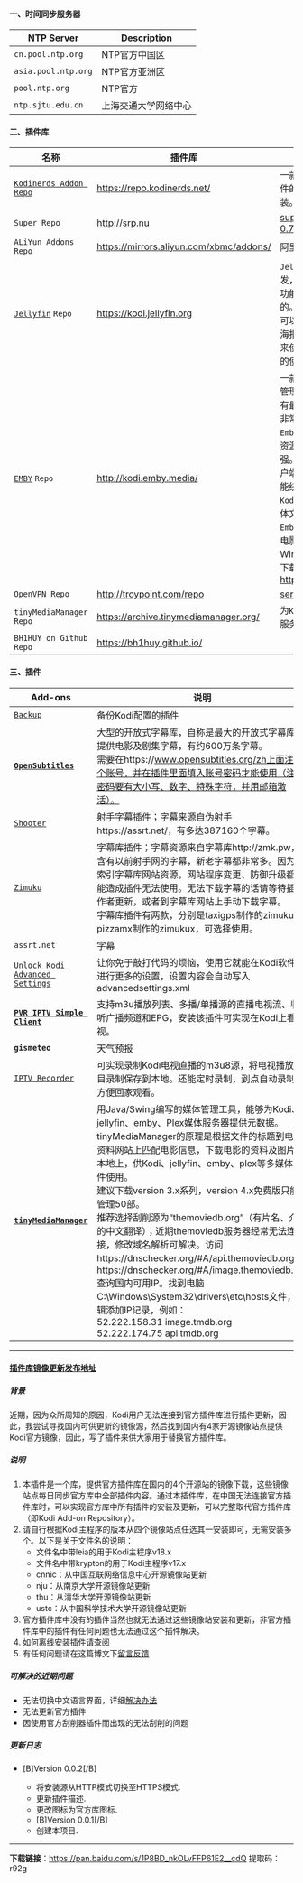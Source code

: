 #### 一、时间同步服务器

| NTP Server          | Description          |
| ------------------- | -------------------- |
| `cn.pool.ntp.org`   | NTP官方中国区        |
| `asia.pool.ntp.org` | NTP官方亚洲区        |
| `pool.ntp.org`      | NTP官方              |
| `ntp.sjtu.edu.cn`   | 上海交通大学网络中心 |

#### 二、插件库

| 名称                                                         | 插件库                                  | 说明                                                         |
| ------------------------------------------------------------ | --------------------------------------- | ------------------------------------------------------------ |
| [`Kodinerds Addon Repo`](http://www.kodiplayer.cn/plugins/3040.html) | https://repo.kodinerds.net/             | 一款国外的Kodi插件库，作为官网插件的补充，可挑选自己喜欢的插件安装。 |
| `Super Repo`                                                 | http://srp.nu                           | [superrepo.kodi.jarvis.all-0.7.04.zip](superrepo.kodi.jarvis.all-0.7.04.zip) |
| `ALiYun Addons Repo`                                         | https://mirrors.aliyun.com/xbmc/addons/ | 阿里云插件库                                                 |
| [`Jellyfin`](http://www.kodiplayer.cn/plugins/2936.html) `Repo` | https://kodi.jellyfin.org               | `Jellyfin`是在`Emby`的基础上单独开发，`Emby`的硬件转码、客户端播放等功能需要付费，`Jellyfin`是完全免费的。<br/>可以利用`Kodi`的`Jellyfin`插件来实现海报墙、播放记录的同步。配合`Kodi`来使用效果非常不错，大大增加`Kodi`的使用体验。 |
| [`EMBY`](http://www.kodiplayer.cn/plugins/2894.html) `Repo`  | http://kodi.emby.media/                 | 一款类似`Plex`的媒体服务平台，统一管理视频音乐照片等多媒体文件，它有最强大的影片搜刮能力，并且可以非常便捷远程维护其媒体库。<br/>`Emby`客户端解码转码使用的是服务器资源，不如`Kodi`作为播放器解码更强。而且`Emby`硬件转码收费，手机客户端收费，使用`Emby for Kodi`插件能绕过收费。`Emby`插件可让您直接在`Kodi`中浏览和播放`Emby`服务器中的媒体文件。<br/>`Emby`需要设置一个服务器端(在存放电影文件的设备上安装)，支持Windows、NAS、Linux、mac等。下载地址：https://emby.media/download.html |
| `OpenVPN Repo`                                               | http://troypoint.com/repo               | [service.vpn.manager_6.4.3.zip](service.vpn.manager_6.4.3.zip) |
| `tinyMediaManager Repo`                                      | https://archive.tinymediamanager.org/   | 为`Kodi`、`Jellyfin`、`EMBY`、`Plex`媒体服务器提供元数据。   |
| `BH1HUY on Github Repo`                                      | https://bh1huy.github.io/               |                                                              |

#### 三、插件

| Add-ons                                                      | 说明                                                         |
| ------------------------------------------------------------ | ------------------------------------------------------------ |
| [`Backup`](http://www.kodiplayer.cn/plugins/2975.html)       | 备份Kodi配置的插件                                           |
| [**`OpenSubtitles`**](http://www.kodiplayer.cn/plugins/2957.html) | 大型的开放式字幕库，自称是最大的开放式字幕库，提供电影及剧集字幕，有约600万条字幕。<br/>需要在https://www.opensubtitles.org/zh上面注册个账号，并在插件里面填入账号密码才能使用（注册密码要有大小写、数字、特殊字符，并用邮箱激活）。 |
| [`Shooter`](http://www.kodiplayer.cn/plugins/2979.html)      | 射手字幕插件；字幕来源自伪射手https://assrt.net/，有多达387160个字幕。 |
| [`Zimuku`](http://www.kodiplayer.cn/plugins/2932.html)       | 字幕库插件；字幕资源来自字幕库http://zmk.pw，含有以前射手网的字幕，新老字幕都非常多。因为是索引字幕库网站资源，网站程序变更、防御升级都可能造成插件无法使用。无法下载字幕的话请等待插件作者更新，或者到字幕库网站上手动下载字幕。<br>字幕库插件有两款，分别是taxigps制作的zimuku，pizzamx制作的zimukux，可选择使用。 |
| `assrt.net`                                                  | 字幕                                                         |
| [`Unlock Kodi Advanced Settings`](http://www.kodiplayer.cn/plugins/3003.html) | 让你免于敲打代码的烦恼，使用它就能在Kodi软件内进行更多的设置，设置内容会自动写入advancedsettings.xml |
| [**`PVR IPTV Simple Client`**](http://www.kodiplayer.cn/plugins/2969.html) | 支持m3u播放列表、多播/单播源的直播电视流、收听广播频道和EPG，安装该插件可实现在Kodi上看电视。 |
| **`gismeteo`**                                               | 天气预报                                                     |
| [`IPTV Recorder`](http://www.kodiplayer.cn/plugins/2988.html) | 可实现录制Kodi电视直播的m3u8源，将电视播放节目录制保存到本地。还能定时录制，到点自动录制，方便回家观看。 |
| **[`tinyMediaManager`](http://www.kodiplayer.cn/course/2945.html)** | 用Java/Swing编写的媒体管理工具，能够为Kodi、jellyfin、emby、Plex媒体服务器提供元数据。tinyMediaManager的原理是根据文件的标题到电影资料网站上匹配电影信息，下载电影的资料及图片到本地上，供Kodi、jellyfin、emby、plex等多媒体软件使用。<br/>建议下载version 3.x系列，version 4.x免费版只能管理50部。<br/>推荐选择刮削源为“themoviedb.org”（有片名、介绍的中文翻译）；近期themoviedb服务器经常无法连接，修改域名解析可解决。访问https://dnschecker.org/#A/api.themoviedb.org 及https://dnschecker.org/#A/image.themoviedb.org 查询国内可用IP。找到电脑C:\Windows\System32\drivers\etc\hosts文件，编辑添加IP记录，例如：<br/>52.222.158.31 image.tmdb.org<br/>52.222.174.75 api.tmdb.org |

---

#### [插件库镜像更新发布地址](http://blog.sina.com.cn/s/blog_65637f130102yx9i.html)

##### 背景

近期，因为众所周知的原因，Kodi用户无法连接到官方插件库进行插件更新，因此，我尝试寻找国内可供更新的镜像源，然后找到国内有4家开源镜像站点提供Kodi官方镜像，因此，写了插件来供大家用于替换官方插件库。

##### 说明

1. 本插件是一个库，提供官方插件库在国内的4个开源站的镜像下载，这些镜像站点每日同步官方库中全部插件内容。通过本插件库，在中国无法连接官方插件库时，可以实现官方库中所有插件的安装及更新，可以完整取代官方插件库（即Kodi Add-on Repository）。
2. 请自行根据Kodi主程序的版本从四个镜像站点任选其一安装即可，无需安装多个。以下是关于文件名的说明：
   - 文件名中带leia的用于Kodi主程序v18.x
   - 文件名中带krypton的用于Kodi主程序v17.x
   - cnnic：从中国互联网络信息中心开源镜像站更新
   - nju：从南京大学开源镜像站更新
   - thu：从清华大学开源镜像站更新
   - ustc：从中国科学技术大学开源镜像站更新
3. 官方插件库中没有的插件当然也就无法通过这些镜像站安装和更新，非官方插件库中的插件有任何问题也无法通过这个插件解决。
4. 如何离线安装插件请[查阅](http://blog.sina.com.cn/s/blog_65637f130102yx9j.html)
5. 有任何问题请在这篇博文下[留言反馈](http://blog.sina.com.cn/s/blog_65637f130102yx9i.html)

##### 可解决的近期问题

- 无法切换中文语言界面，详细[解决办法](http://blog.sina.com.cn/s/blog_65637f130102yx9l.html)
- 无法更新官方插件
- 因使用官方刮削器插件而出现的无法刮削的问题

##### 更新日志

- [B]Version 0.0.2[/B]

  - 将安装源从HTTP模式切换至HTTPS模式.
  - 更新插件描述.
  - 更改图标为官方库图标.
  - [B]Version 0.0.1[/B]
  - 创建本项目.

---

**下载链接**：https://pan.baidu.com/s/1P8BD_nkOLvFFP61E2__cdQ 提取码：r92g
